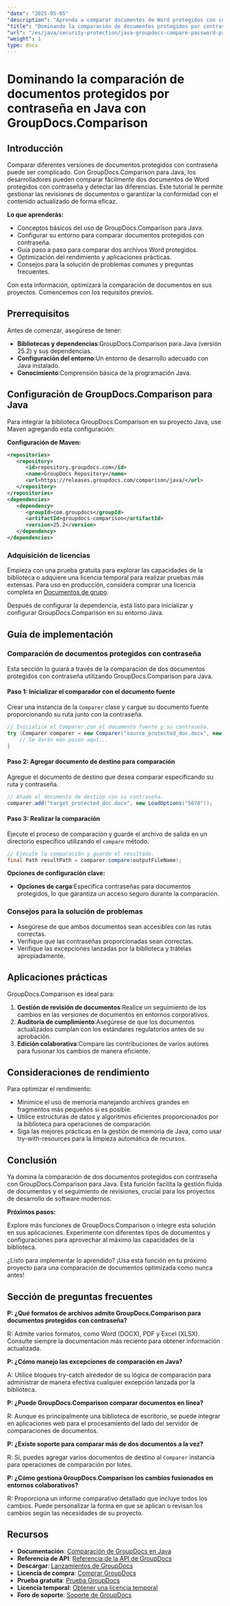 ```yaml
---
"date": "2025-05-05"
"description": "Aprenda a comparar documentos de Word protegidos con contraseña en Java con GroupDocs.Comparison. Esta guía abarca la configuración, la implementación y las prácticas recomendadas para una comparación fluida de documentos."
"title": "Dominando la comparación de documentos protegidos por contraseña en Java con GroupDocs.Comparison"
"url": "/es/java/security-protection/java-groupdocs-compare-password-protected-docs/"
"weight": 1
type: docs
---
```

# Dominando la comparación de documentos protegidos por contraseña en Java con GroupDocs.Comparison

## Introducción

Comparar diferentes versiones de documentos protegidos con contraseña puede ser complicado. Con GroupDocs.Comparison para Java, los desarrolladores pueden comparar fácilmente dos documentos de Word protegidos con contraseña y detectar las diferencias. Este tutorial le permite gestionar las revisiones de documentos o garantizar la conformidad con el contenido actualizado de forma eficaz.

**Lo que aprenderás:**

- Conceptos básicos del uso de GroupDocs.Comparison para Java.
- Configurar su entorno para comparar documentos protegidos con contraseña.
- Guía paso a paso para comparar dos archivos Word protegidos.
- Optimización del rendimiento y aplicaciones prácticas.
- Consejos para la solución de problemas comunes y preguntas frecuentes.

Con esta información, optimizará la comparación de documentos en sus proyectos. Comencemos con los requisitos previos.

## Prerrequisitos

Antes de comenzar, asegúrese de tener:

- **Bibliotecas y dependencias**:GroupDocs.Comparison para Java (versión 25.2) y sus dependencias.
- **Configuración del entorno**:Un entorno de desarrollo adecuado con Java instalado.
- **Conocimiento**:Comprensión básica de la programación Java.

## Configuración de GroupDocs.Comparison para Java

Para integrar la biblioteca GroupDocs.Comparison en su proyecto Java, use Maven agregando esta configuración:

**Configuración de Maven:**

```xml
<repositories>
   <repository>
      <id>repository.groupdocs.com</id>
      <name>GroupDocs Repository</name>
      <url>https://releases.groupdocs.com/comparison/java/</url>
   </repository>
</repositories>
<dependencies>
   <dependency>
      <groupId>com.groupdocs</groupId>
      <artifactId>groupdocs-comparison</artifactId>
      <version>25.2</version>
   </dependency>
</dependencies>
```

### Adquisición de licencias

Empieza con una prueba gratuita para explorar las capacidades de la biblioteca o adquiere una licencia temporal para realizar pruebas más extensas. Para uso en producción, considera comprar una licencia completa en [Documentos de grupo](https://purchase.groupdocs.com/buy).

Después de configurar la dependencia, está listo para inicializar y configurar GroupDocs.Comparison en su entorno Java.

## Guía de implementación

### Comparación de documentos protegidos con contraseña

Esta sección lo guiará a través de la comparación de dos documentos protegidos con contraseña utilizando GroupDocs.Comparison para Java. 

#### Paso 1: Inicializar el comparador con el documento fuente

Crear una instancia de la `Comparer` clase y cargue su documento fuente proporcionando su ruta junto con la contraseña.

```java
// Inicialice el Comparer con el documento fuente y su contraseña.
try (Comparer comparer = new Comparer("source_protected_doc.docx", new LoadOptions("1234"))) {
    // Se darán más pasos aquí...
}
```

#### Paso 2: Agregar documento de destino para comparación

Agregue el documento de destino que desea comparar especificando su ruta y contraseña.

```java
// Añade el documento de destino con su contraseña.
comparer.add("target_protected_doc.docx", new LoadOptions("5678"));
```

#### Paso 3: Realizar la comparación

Ejecute el proceso de comparación y guarde el archivo de salida en un directorio específico utilizando el `compare` método.

```java
// Ejecute la comparación y guarde el resultado.
final Path resultPath = comparer.compare(outputFileName);
```

**Opciones de configuración clave:**

- **Opciones de carga**:Especifica contraseñas para documentos protegidos, lo que garantiza un acceso seguro durante la comparación.

### Consejos para la solución de problemas

- Asegúrese de que ambos documentos sean accesibles con las rutas correctas.
- Verifique que las contraseñas proporcionadas sean correctas.
- Verifique las excepciones lanzadas por la biblioteca y trátelas apropiadamente.

## Aplicaciones prácticas

GroupDocs.Comparison es ideal para:

1. **Gestión de revisión de documentos**:Realice un seguimiento de los cambios en las versiones de documentos en entornos corporativos.
2. **Auditoría de cumplimiento**:Asegúrese de que los documentos actualizados cumplan con los estándares regulatorios antes de su aprobación.
3. **Edición colaborativa**:Compare las contribuciones de varios autores para fusionar los cambios de manera eficiente.

## Consideraciones de rendimiento

Para optimizar el rendimiento:

- Minimice el uso de memoria manejando archivos grandes en fragmentos más pequeños si es posible.
- Utilice estructuras de datos y algoritmos eficientes proporcionados por la biblioteca para operaciones de comparación.
- Siga las mejores prácticas en la gestión de memoria de Java, como usar try-with-resources para la limpieza automática de recursos.

## Conclusión

Ya domina la comparación de dos documentos protegidos con contraseña con GroupDocs.Comparison para Java. Esta función facilita la gestión fluida de documentos y el seguimiento de revisiones, crucial para los proyectos de desarrollo de software modernos.

**Próximos pasos:**

Explore más funciones de GroupDocs.Comparison o integre esta solución en sus aplicaciones. Experimente con diferentes tipos de documentos y configuraciones para aprovechar al máximo las capacidades de la biblioteca.

¿Listo para implementar lo aprendido? ¡Usa esta función en tu próximo proyecto para una comparación de documentos optimizada como nunca antes!

## Sección de preguntas frecuentes

**P: ¿Qué formatos de archivos admite GroupDocs.Comparison para documentos protegidos con contraseña?**

R: Admite varios formatos, como Word (DOCX), PDF y Excel (XLSX). Consulte siempre la documentación más reciente para obtener información actualizada.

**P: ¿Cómo manejo las excepciones de comparación en Java?**

A: Utilice bloques try-catch alrededor de su lógica de comparación para administrar de manera efectiva cualquier excepción lanzada por la biblioteca.

**P: ¿Puede GroupDocs.Comparison comparar documentos en línea?**

R: Aunque es principalmente una biblioteca de escritorio, se puede integrar en aplicaciones web para el procesamiento del lado del servidor de comparaciones de documentos.

**P: ¿Existe soporte para comparar más de dos documentos a la vez?**

R: Sí, puedes agregar varios documentos de destino al `Comparer` instancia para operaciones de comparación por lotes.

**P: ¿Cómo gestiona GroupDocs.Comparison los cambios fusionados en entornos colaborativos?**

R: Proporciona un informe comparativo detallado que incluye todos los cambios. Puede personalizar la forma en que se aplican o revisan los cambios según las necesidades de su proyecto.

## Recursos

- **Documentación**: [Comparación de GroupDocs en Java](https://docs.groupdocs.com/comparison/java/)
- **Referencia de API**: [Referencia de la API de GroupDocs](https://reference.groupdocs.com/comparison/java/)
- **Descargar**: [Lanzamientos de GroupDocs](https://releases.groupdocs.com/comparison/java/)
- **Licencia de compra**: [Comprar GroupDocs](https://purchase.groupdocs.com/buy)
- **Prueba gratuita**: [Prueba GroupDocs](https://releases.groupdocs.com/comparison/java/)
- **Licencia temporal**: [Obtener una licencia temporal](https://purchase.groupdocs.com/temporary-license/)
- **Foro de soporte**: [Soporte de GroupDocs](https://forum.groupdocs.com/c/comparison)